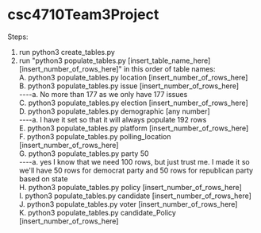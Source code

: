 # csc4710Team3Project

Steps:
1. run python3 create_tables.py
2. run "python3 populate_tables.py [insert_table_name_here] [insert_number_of_rows_here]" in this order of table names:  
   A. python3 populate_tables.py location [insert_number_of_rows_here]  
   B. python3 populate_tables.py issue [insert_number_of_rows_here]  
   ----a. No more than 177 as we only have 177 issues  
   C. python3 populate_tables.py election [insert_number_of_rows_here]  
   D. python3 populate_tables.py demographic [any number]  
   ----a. I have it set so that it will always populate 192 rows  
   E. python3 populate_tables.py platform [insert_number_of_rows_here]  
   F. python3 populate_tables.py polling_location [insert_number_of_rows_here]  
   G. python3 populate_tables.py party 50  
   ----a. yes I know that we need 100 rows, but just trust me. I made it so we'll have 50 rows for democrat party and 50 rows for republican party based on state  
   H. python3 populate_tables.py policy [insert_number_of_rows_here]  
   I. python3 populate_tables.py candidate [insert_number_of_rows_here]  
   J. python3 populate_tables.py voter [insert_number_of_rows_here]  
   K. python3 populate_tables.py candidate_Policy [insert_number_of_rows_here]  
